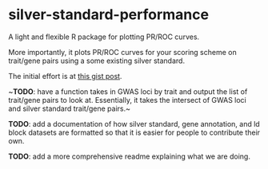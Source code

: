 # silver-standard-performance

A light and flexible R package for plotting PR/ROC curves.

More importantly, it plots PR/ROC curves for your scoring scheme on trait/gene pairs using a some existing silver standard.

The initial effort is at [this gist post](https://gist.github.com/liangyy/6d4314dbc238236731e134abef2484f4).

~**TODO**: have a function takes in GWAS loci by trait and output the list of trait/gene pairs to look at. Essentially, it takes the intersect of GWAS loci and silver standard trait/gene pairs.~

**TODO**: add a documentation of how silver standard, gene annotation, and ld block datasets are formatted so that it is easier for people to contribute their own.

**TODO**: add a more comprehensive readme explaining what we are doing.
